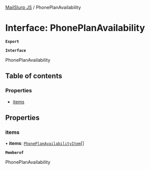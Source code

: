 [MailSlurp JS](../README.md) / PhonePlanAvailability

# Interface: PhonePlanAvailability

**`Export`**

**`Interface`**

PhonePlanAvailability

## Table of contents

### Properties

- [items](PhonePlanAvailability.md#items)

## Properties

### items

• **items**: [`PhonePlanAvailabilityItem`](PhonePlanAvailabilityItem.md)[]

**`Memberof`**

PhonePlanAvailability
